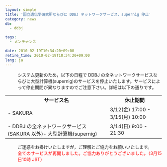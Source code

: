 ```yaml
---
layout: simple
title: '国立遺伝学研究所ならびに DDBJ ネットワークサービス，supernig 停止'
category: news
db:
  - ddbj

tags:
  - メンテナンス

date: 2010-02-19T10:34:20+09:00
retire_time: 2010-02-19T10:34:20+09:00
lang: ja
---
```


<dl>
    <dd>システム更新のため，以下の日程で DDBJ の全ネットワークサービスならびに大型計算機(supernig)のサービスを停止いたします。サービスによって停止期間が異なりますのでご注意下さい。詳細は以下の通りです。</dd>
</dl>

<table>
    <tbody>
        <tr>
            <td align="center"><strong>サービス名</strong></td>
            <td align="center"><strong>休止期間</strong></td>
        </tr>
        <tr>
            <td>- SAKURA</td>
            <td align="top">3/12(金) 17:00 - 3/15(月) 10:00</td>
        </tr>
        <tr>
            <td>- DDBJ の全ネットワークサービス(SAKURA 以外)- 大型計算機(supernig)</td>
            <td valign="top">3/14(日) 9:00 - 21:30</td>
        </tr>
    </tbody>
</table>

<dl>
    <dd>ご迷惑をお掛けいたしますが，ご理解とご協力をお願いいたします。 </dd>
    <dd><span style="color: #ff0000;">全てのサービスが再開しました。ご協力ありがとうございました。（3月15日10時 JST）</span> </dd>
</dl>
